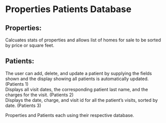 # Properties Patients Database

## Properties:
  
Calcuates stats of properties and allows list of homes for sale to be sorted by price or square feet.

## Patients:

The user can add, delete, and update a patient by supplying the fields shown and the display showing all patients is automatically updated. (Patients 1) <br>
Displays all visit dates, the corresponding patient last name, and the charges for the visit. (Patients 2)<br>
Displays the date, charge, and visit id for all the patient’s visits, sorted by date. (Patients 3) <br>

Properties and Patients each using their respective database.
